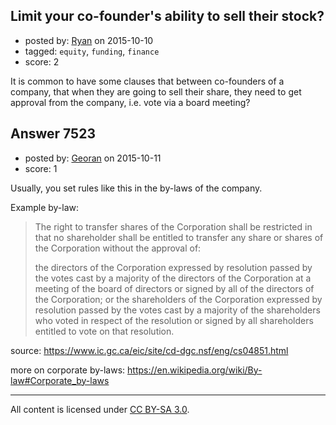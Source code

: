 ## Limit your co-founder's ability to sell their stock?

- posted by: [Ryan](https://stackexchange.com/users/171062/ryan) on 2015-10-10
- tagged: `equity`, `funding`, `finance`
- score: 2

It is common to have some clauses that between co-founders of a company, that when they are going to sell their share, they need to get approval from the company, i.e. vote via a board meeting?


## Answer 7523

- posted by: [Georan](https://stackexchange.com/users/4844726/georan) on 2015-10-11
- score: 1

Usually, you set rules like this in the by-laws of the company.

Example by-law:

> The right to transfer shares of the Corporation shall be restricted in
> that no shareholder shall be entitled to transfer any share or shares
> of the Corporation without the approval of:
> 
> the directors of the Corporation expressed by resolution passed by the
> votes cast by a majority of the directors of the Corporation at a
> meeting of the board of directors or signed by all of the directors of
> the Corporation; or the shareholders of the Corporation expressed by
> resolution passed by the votes cast by a majority of the shareholders
> who voted in respect of the resolution or signed by all shareholders
> entitled to vote on that resolution.

source: https://www.ic.gc.ca/eic/site/cd-dgc.nsf/eng/cs04851.html

more on corporate by-laws: https://en.wikipedia.org/wiki/By-law#Corporate_by-laws



---

All content is licensed under [CC BY-SA 3.0](https://creativecommons.org/licenses/by-sa/3.0/).
